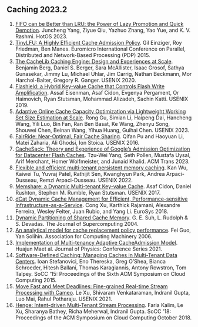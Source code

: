 ## Caching 2023.2

1. [FIFO can be Better than LRU: the Power of Lazy Promotion and Quick Demotion](https://dl.acm.org/doi/pdf/10.1145/3593856.3595887). Juncheng Yang, Ziyue Qiu, Yazhuo Zhang, Yao Yue, and K. V. Rashmi. HotOS 2023.
2. [TinyLFU: A Highly Efficient Cache Admission Policy](https://arxiv.org/pdf/1512.00727.pdf). Gil Einziger, Roy Friedman, Ben Manes. Euromicro International Conference on Parallel, Distributed and Network-Based Processing (PDP) 2015.
3. [The CacheLib Caching Engine: Design and Experiences at Scale](https://www.usenix.org/system/files/osdi20-berg.pdf). Benjamin Berg, Daniel S. Berger, Sara McAllister, Isaac Grosof, Sathya Gunasekar, Jimmy Lu, Michael Uhlar, Jim Carrig, Nathan Beckmann, Mor Harchol-Balter, Gregory R. Ganger. USENIX 2020.
4. [Flashield: a Hybrid Key-value Cache that Controls Flash Write Amplification](https://www.usenix.org/system/files/nsdi19-eisenman.pdf). Assaf Eisenman, Asaf Cidon, Evgenya Pergament, Or Haimovich, Ryan Stutsman, Mohammad Alizadeh, Sachin Katti. USENIX 2019.
5. [Adaptive Online Cache Capacity Optimization via Lightweight Working Set Size Estimation at Scale](https://www.usenix.org/system/files/atc23-gu.pdf). Rong Gu, Simian Li, Haipeng Dai, Hancheng Wang, Yili Luo, Bin Fan, Ran Ben Basat, Ke Wang, Zhenyu Song, Shouwei Chen, Beinan Wang, Yihua Huang, Guihai Chen. USENIX 2023.
6. [FairRide: Near-Optimal, Fair Cache Sharing](https://www.usenix.org/system/files/conference/nsdi16/nsdi16-paper-pu.pdf). Qifan Pu and Haoyuan Li, Matei Zaharia, Ali Ghodsi, Ion Stoica. USENIX 2016.
7. [CacheSack: Theory and Experience of Google’s Admission Optimization for Datacenter Flash Caches](https://dl.acm.org/doi/pdf/10.1145/3582014). Tzu-Wei Yang, Seth Pollen, Mustafa Uysal, Arif Merchant, Homer Wolfmeister, and Junaid Khalid. ACM Trans 2023.
8.  [Flexible and efficient multi-tenant persistent memory caching](https://www.usenix.org/system/files/fast22-wu.pdf). Kan Wu, Kaiwei Tu, Yuvraj Patel, Rathijit Sen, Kwanghyun Park, Andrea Arpaci-Dusseau, Remzi Arpaci-Dusseau. USENIX 2022.
9.  [Memshare: a Dynamic Multi-tenant Key-value Cache](https://www.usenix.org/system/files/conference/atc17/atc17-cidon.pdf). Asaf Cidon, Daniel Rushton, Stephen M. Rumble, Ryan Stutsman. USENIX 2017.
10. [dCat Dynamic Cache Management for Efficient, Performance-sensitive Infrastructure-as-a-Service](https://dl.acm.org/doi/pdf/10.1145/3190508.3190555). Cong Xu, Karthick Rajamani, Alexandre Ferreira, Wesley Felter, Juan Rubio, and Yang Li. EuroSys 2018.
11. [Dynamic Partitioning of Shared Cache Memory](https://link.springer.com/article/10.1023/B:SUPE.0000014800.27383.8f). G. E. Suh, L. Rudolph & S. Devadas. The Journal of Supercomputing 2004.
12. [An analytical model for cache replacement policy performance](https://dl.acm.org/doi/10.1145/1140103.1140304). Fei Guo, Yan Solihin. Association for Computing Machinery 2006.
13. [Implementation of Multi-tenancy Adaptive CacheAdmission Model](https://iopscience.iop.org/article/10.1088/1742-6596/2026/1/012045/pdf). Huajun Maet al. Journal of Physics: Conference Series 2021.
14. [Software-Defined Caching: Managing Caches in Multi-Tenant Data Centers](https://dl.acm.org/doi/10.1145/2806777.2806933). Ioan Stefanovici, Eno Thereska, Greg O’Shea, Bianca Schroeder, Hitesh Ballani, Thomas Karagiannis, Antony Rowstron, Tom Talpey. SoCC '15: Proceedings of the Sixth ACM Symposium on Cloud Computing 2015.
15. [Move Fast and Meet Deadlines: Fine-grained Real-time Stream Processing with Cameo](https://www.usenix.org/system/files/nsdi21-xu.pdf). Le Xu, Shivaram Venkataraman, Indranil Gupta, Luo Mai, Rahul Potharaju. USENIX 2021.
16. [Henge: Intent-driven Multi-Tenant Stream Processing](https://lexu1.web.engr.illinois.edu/files/henge-cr.pdf). Faria Kalim, Le Xu, Sharanya Bathey, Richa Meherwal, Indranil Gupta. SoCC '18: Proceedings of the ACM Symposium on Cloud Computing October 2018.